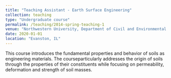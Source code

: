 ```yaml
---
title: "Teaching Assistant - Earth Surface Engineering"
collection: teaching
type: "Undergraduate course"
permalink: /teaching/2014-spring-teaching-1
venue: "Northwestern University, Department of Civil and Environmental Engineering"
date: 2020-01-01
location: "Evanston, IL"
---
```


This course introduces the fundamental properties and behavior of soils as engineering materials. The courseparticularly addresses the origin of soils through the properties of their constituents while focusing on permeability, deformation and strength of soil masses.
